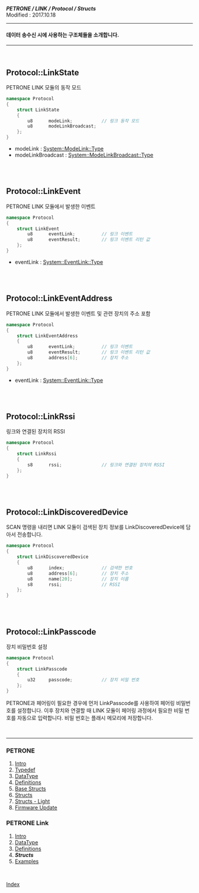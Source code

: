 ***PETRONE / LINK / Protocol / Structs***<br>
Modified : 2017.10.18

---

#### 데이터 송수신 시에 사용하는 구조체들을 소개합니다.

---

<br>

## <a name="LinkState ">Protocol::LinkState </a>
PETRONE LINK 모듈의 동작 모드
```cpp
namespace Protocol
{
    struct LinkState 
    {
        u8      modeLink;           // 링크 동작 모드
        u8      modeLinkBroadcast;
    };
}
```
- modeLink : [System::ModeLink::Type](definitions.md#ModeLink)
- modeLinkBroadcast : [System::ModeLinkBroadcast::Type](definitions.md#ModeLinkBroadcast)


<br>
<br>


## <a name="LinkEvent">Protocol::LinkEvent</a>
PETRONE LINK 모듈에서 발생한 이벤트
```cpp
namespace Protocol
{
    struct LinkEvent
        u8      eventLink;          // 링크 이벤트
        u8      eventResult;        // 링크 이벤트 리턴 값
    };
}
```
- eventLink : [System::EventLink::Type](definitions.md#EventLink)


<br>
<br>


## <a name="LinkEventAddress">Protocol::LinkEventAddress</a>
PETRONE LINK 모듈에서 발생한 이벤트 및 관련 장치의 주소 포함
```cpp
namespace Protocol
{
    struct LinkEventAddress
    {
        u8      eventLink;          // 링크 이벤트
        u8      eventResult;        // 링크 이벤트 리턴 값
        u8      address[6];         // 장치 주소
    };
}
```

- eventLink : [System::EventLink::Type](definitions.md#EventLink)


<br>
<br>


## <a name="LinkRssi">Protocol::LinkRssi</a>
링크와 연결된 장치의 RSSI
```cpp
namespace Protocol
{
    struct LinkRssi
    {
        s8      rssi;               // 링크와 연결된 장치의 RSSI
    };
}
```


<br>
<br>


## <a name="LinkDiscoveredDevice">Protocol::LinkDiscoveredDevice</a>
SCAN 명령을 내리면 LINK 모듈이 검색된 장치 정보를 LinkDiscoveredDevice에 담아서 전송합니다.
```cpp
namespace Protocol
{
    struct LinkDiscoveredDevice
    {
        u8      index;              // 검색한 번호
        u8      address[6];         // 장치 주소
        u8      name[20];           // 장치 이름
        s8      rssi;               // RSSI
    };
}
```


<br>
<br>


## <a name="LinkPasscode">Protocol::LinkPasscode</a>
장치 비밀번호 설정
```cpp
namespace Protocol
{
    struct LinkPasscode
    {
        u32     passcode;           // 장치 비밀 번호
    };
}
```
PETRONE과 페어링이 필요한 경우에 먼저 LinkPasscode를 사용하여 페어링 비밀번호를 설정합니다. 이후 장치와 연결할 때 LINK 모듈이 페어링 과정에서 필요한 비밀 번호를 자동으로 입력합니다. 비밀 번호는 플래시 메모리에 저장합니다.


<br>

---

### PETRONE

1. [Intro](../01_intro.md)
2. [Typedef](../02_typedef.md)
3. [DataType](../03_datatype.md)
4. [Definitions](../04_definitions.md)
5. [Base Structs](../05_base_structs.md)
6. [Structs](../06_structs.md)
7. [Structs - Light](../07_structs_light.md)
8. [Firmware Update](../08_firmware_update.md)


### PETRONE Link

1. [Intro](01_intro.md)
2. [DataType](02_datatype.md)
3. [Definitions](03_definitions.md)
4. ***Structs***
5. [Examples](05_examples.md)

<br>

[Index](../index.md)

<br>

